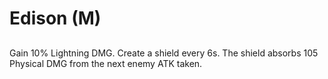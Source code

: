 # Edison (M)

## 

Gain 10% Lightning DMG. Create a shield every 6s. The shield absorbs 105 Physical DMG from the next enemy ATK taken.